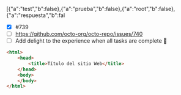 [{"a":"test","b":false},{"a":"prueba","b":false},{"a":"root","b":false},{"a":"respuesta","b":fal

- [x] #739
- [ ] https://github.com/octo-org/octo-repo/issues/740
- [ ] Add delight to the experience when all tasks are complete :tada:

```html
<html>
    <head>
        <title>Título del sitio Web</title>
    </head>
    <body>
    </body>
</html>
```
